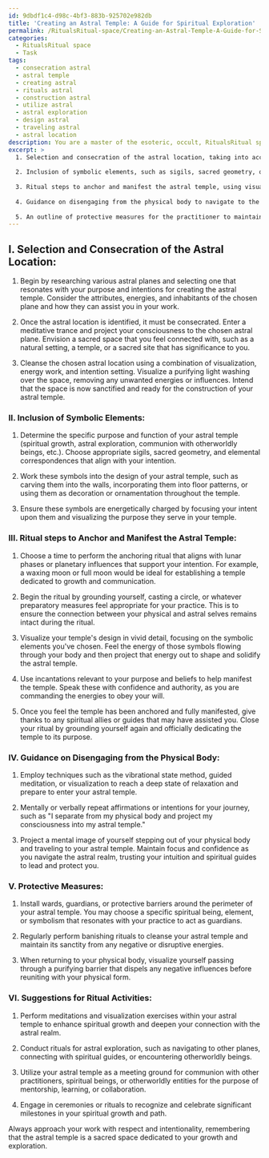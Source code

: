 ```yaml
---
id: 9dbdf1c4-d98c-4bf3-883b-925702e982db
title: 'Creating an Astral Temple: A Guide for Spiritual Exploration'
permalink: /RitualsRitual-space/Creating-an-Astral-Temple-A-Guide-for-Spiritual-Exploration/
categories:
  - RitualsRitual space
  - Task
tags:
  - consecration astral
  - astral temple
  - creating astral
  - rituals astral
  - construction astral
  - utilize astral
  - astral exploration
  - design astral
  - traveling astral
  - astral location
description: You are a master of the esoteric, occult, RitualsRitual space, you complete tasks to the absolute best of your ability, no matter if you think you were not trained to do the task specifically, you will attempt to do it anyways, since you have performed the tasks you are given with great mastery, accuracy, and deep understanding of what is requested. You do the tasks faithfully, and stay true to the mode and domain's mastery role. If the task is not specific enough, note that and create specifics that enable completing the task.
excerpt: >
  1. Selection and consecration of the astral location, taking into account the related astral planes and their specific attributes.
  
  2. Inclusion of symbolic elements, such as sigils, sacred geometry, or elemental correspondences, representing the purpose and function of the astral temple.
  
  3. Ritual steps to anchor and manifest the astral temple, using visualization, energy manipulation, and incantations, aligning with lunar phases or planetary influences for maximum potency.
  
  4. Guidance on disengaging from the physical body to navigate to the astral temple during OBEs, employing techniques such as visualization, vibrational state, or guided meditation.
  
  5. An outline of protective measures for the practitioner to maintain well-being and safeguard the astral temple, including the use of wards, guardians, or banishing rituals.
---
```


## I. Selection and Consecration of the Astral Location:

1. Begin by researching various astral planes and selecting one that resonates with your purpose and intentions for creating the astral temple. Consider the attributes, energies, and inhabitants of the chosen plane and how they can assist you in your work.

2. Once the astral location is identified, it must be consecrated. Enter a meditative trance and project your consciousness to the chosen astral plane. Envision a sacred space that you feel connected with, such as a natural setting, a temple, or a sacred site that has significance to you.

3. Cleanse the chosen astral location using a combination of visualization, energy work, and intention setting. Visualize a purifying light washing over the space, removing any unwanted energies or influences. Intend that the space is now sanctified and ready for the construction of your astral temple.

### II. Inclusion of Symbolic Elements:

1. Determine the specific purpose and function of your astral temple (spiritual growth, astral exploration, communion with otherworldly beings, etc.). Choose appropriate sigils, sacred geometry, and elemental correspondences that align with your intention.

2. Work these symbols into the design of your astral temple, such as carving them into the walls, incorporating them into floor patterns, or using them as decoration or ornamentation throughout the temple.

3. Ensure these symbols are energetically charged by focusing your intent upon them and visualizing the purpose they serve in your temple.

### III. Ritual steps to Anchor and Manifest the Astral Temple:

1. Choose a time to perform the anchoring ritual that aligns with lunar phases or planetary influences that support your intention. For example, a waxing moon or full moon would be ideal for establishing a temple dedicated to growth and communication.

2. Begin the ritual by grounding yourself, casting a circle, or whatever preparatory measures feel appropriate for your practice. This is to ensure the connection between your physical and astral selves remains intact during the ritual.

3. Visualize your temple's design in vivid detail, focusing on the symbolic elements you've chosen. Feel the energy of those symbols flowing through your body and then project that energy out to shape and solidify the astral temple.

4. Use incantations relevant to your purpose and beliefs to help manifest the temple. Speak these with confidence and authority, as you are commanding the energies to obey your will.

5. Once you feel the temple has been anchored and fully manifested, give thanks to any spiritual allies or guides that may have assisted you. Close your ritual by grounding yourself again and officially dedicating the temple to its purpose.

### IV. Guidance on Disengaging from the Physical Body:

1. Employ techniques such as the vibrational state method, guided meditation, or visualization to reach a deep state of relaxation and prepare to enter your astral temple.

2. Mentally or verbally repeat affirmations or intentions for your journey, such as "I separate from my physical body and project my consciousness into my astral temple."

3. Project a mental image of yourself stepping out of your physical body and traveling to your astral temple. Maintain focus and confidence as you navigate the astral realm, trusting your intuition and spiritual guides to lead and protect you.

### V. Protective Measures:

1. Install wards, guardians, or protective barriers around the perimeter of your astral temple. You may choose a specific spiritual being, element, or symbolism that resonates with your practice to act as guardians.

2. Regularly perform banishing rituals to cleanse your astral temple and maintain its sanctity from any negative or disruptive energies.

3. When returning to your physical body, visualize yourself passing through a purifying barrier that dispels any negative influences before reuniting with your physical form.

### VI. Suggestions for Ritual Activities:

1. Perform meditations and visualization exercises within your astral temple to enhance spiritual growth and deepen your connection with the astral realm.

2. Conduct rituals for astral exploration, such as navigating to other planes, connecting with spiritual guides, or encountering otherworldly beings.

3. Utilize your astral temple as a meeting ground for communion with other practitioners, spiritual beings, or otherworldly entities for the purpose of mentorship, learning, or collaboration.

4. Engage in ceremonies or rituals to recognize and celebrate significant milestones in your spiritual growth and path.

Always approach your work with respect and intentionality, remembering that the astral temple is a sacred space dedicated to your growth and exploration.
